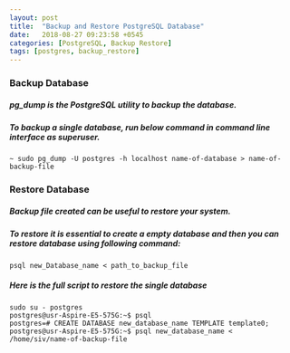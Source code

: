 ```yaml
---
layout: post
title:  "Backup and Restore PostgreSQL Database"
date:   2018-08-27 09:23:58 +0545
categories: [PostgreSQL, Backup Restore]
tags: [postgres, backup_restore]
---
```


### Backup Database
##### pg_dump is the PostgreSQL utility to backup the database.

##### To backup a single database, run below command in command line interface as superuser.

```
~ sudo pg_dump -U postgres -h localhost name-of-database > name-of-backup-file
```

### Restore Database

##### Backup file created can be useful to restore your system.
##### To restore it is essential to create a empty database and then you can restore database using following command:
```
psql new_Database_name < path_to_backup_file
```

##### Here is the full script to restore the single database

```
sudo su - postgres
postgres@usr-Aspire-E5-575G:~$ psql
postgres=# CREATE DATABASE new_database_name TEMPLATE template0;
postgres@usr-Aspire-E5-575G:~$ psql new_database_name < /home/siv/name-of-backup-file
```
